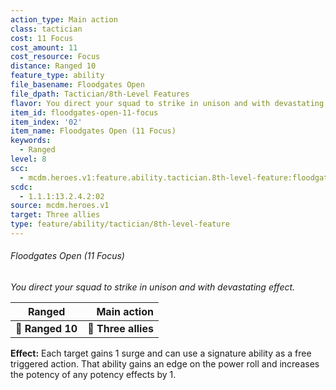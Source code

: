 ```yaml
---
action_type: Main action
class: tactician
cost: 11 Focus
cost_amount: 11
cost_resource: Focus
distance: Ranged 10
feature_type: ability
file_basename: Floodgates Open
file_dpath: Tactician/8th-Level Features
flavor: You direct your squad to strike in unison and with devastating effect.
item_id: floodgates-open-11-focus
item_index: '02'
item_name: Floodgates Open (11 Focus)
keywords:
  - Ranged
level: 8
scc:
  - mcdm.heroes.v1:feature.ability.tactician.8th-level-feature:floodgates-open-11-focus
scdc:
  - 1.1.1:13.2.4.2:02
source: mcdm.heroes.v1
target: Three allies
type: feature/ability/tactician/8th-level-feature
---
```


###### Floodgates Open (11 Focus)

*You direct your squad to strike in unison and with devastating effect.*

| **Ranged**       |     **Main action** |
| ---------------- | ------------------: |
| **📏 Ranged 10** | **🎯 Three allies** |

**Effect:** Each target gains 1 surge and can use a signature ability as a free triggered action. That ability gains an edge on the power roll and increases the potency of any potency effects by 1.
